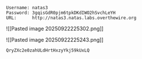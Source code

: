 
```
Username: natas3
Password: 3gqisGdR0pjm6tpkDKdIWO2hSvchLeYH
URL:      http://natas3.natas.labs.overthewire.org
```

![[Pasted image 20250922225302.png]]

![[Pasted image 20250922225243.png]]

```
QryZXc2e0zahULdHrtHxzyYkj59kUxLQ
```

